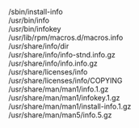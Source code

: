 /sbin/install-info  
/usr/bin/info  
/usr/bin/infokey  
/usr/lib/rpm/macros.d/macros.info  
/usr/share/info/dir  
/usr/share/info/info-stnd.info.gz  
/usr/share/info/info.info.gz  
/usr/share/licenses/info  
/usr/share/licenses/info/COPYING  
/usr/share/man/man1/info.1.gz  
/usr/share/man/man1/infokey.1.gz  
/usr/share/man/man1/install-info.1.gz  
/usr/share/man/man5/info.5.gz  
